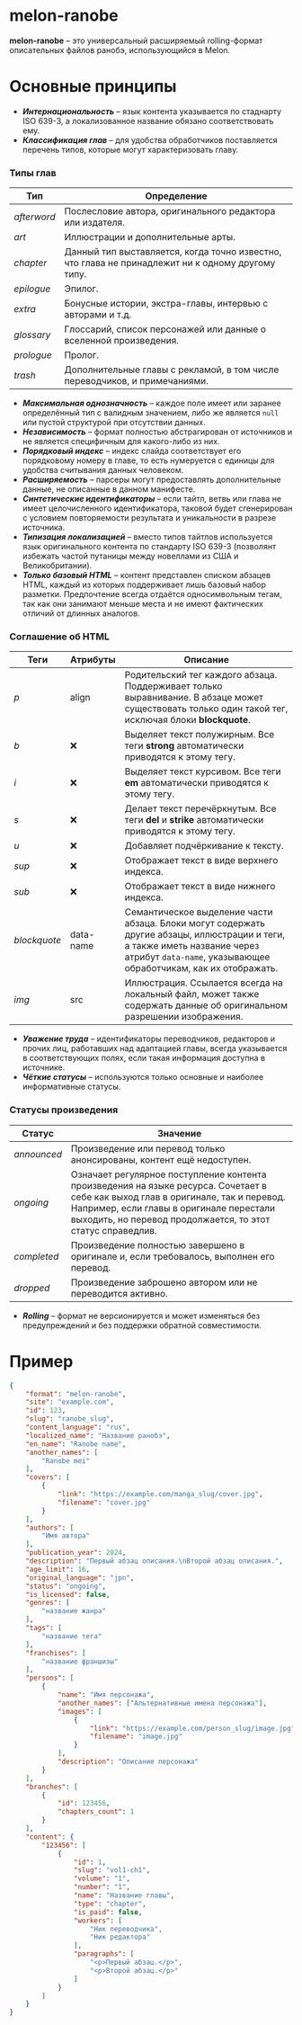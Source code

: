# melon-ranobe
**melon-ranobe** – это универсальный расширяемый rolling-формат описательных файлов ранобэ, использующийся в Melon.

# Основные принципы
* _**Интернациональность**_ – язык контента указывается по стаднарту ISO 639-3, а локализованное название обязано соответствовать ему.
* _**Классификация глав**_ – для удобства обработчиков поставляется перечень типов, которые могут характеризовать главу.

### Типы глав
| **Тип**     | **Определение**                                                                                   |
|-------------|---------------------------------------------------------------------------------------------------|
| _afterword_ | Послесловие автора, оригинального редактора или издателя.                                         |
| _art_       | Иллюстрации и дополнительные арты.                                                                |
| _chapter_   | Данный тип выставляется, когда точно известно, что глава не принадлежит ни к одному другому типу. |
| _epilogue_  | Эпилог.                                                                                           |
| _extra_     | Бонусные истории, экстра-главы, интервью с авторами и т.д.                                        |
| _glossary_  | Глоссарий, список персонажей или данные о вселенной произведения.                                 |
| _prologue_  | Пролог.                                                                                           |
| _trash_     | Дополнительные главы с рекламой, в том числе переводчиков, и примечаниями.                        |

* _**Максимальная однозначность**_ – каждое поле имеет или заранее определённый тип с валидным значением, либо же является `null` или пустой структурой при отсутствии данных.
* _**Независимость**_ – формат полностью абстрагирован от источников и не является специфичным для какого-либо из них.
* _**Порядковый индекс**_ – индекс слайда соответствует его порядковому номеру в главе, то есть нумеруется с единицы для удобства считывания данных человеком.
* _**Расширяемость**_ – парсеры могут предоставлять дополнительные данные, не описанные в данном манифесте.
* _**Синтетические идентификаторы**_ – если тайтл, ветвь или глава не имеет целочисленного идентификатора, таковой будет сгенерирован с условием повторяемости результата и уникальности в разрезе источника.
* _**Типизация локализацией**_ – вместо типов тайтлов используется язык оригинального контента по стандарту ISO 639-3 (позволянт избежать частой путаницы между новеллами из США и Великобритании).
* _**Только базовый HTML**_ – контент представлен списком абзацев HTML, каждый из которых поддерживает лишь базовый набор разметки. Предпочтение всегда отдаётся односимвольным тегам, так как они занимают меньше места и не имеют фактических отличий от длинных аналогов.

### Соглашение об HTML
| **Теги** | **Атрибуты** | **Описание** |
|---|---|---|
| _p_ | align | Родительский тег каждого абзаца. Поддерживает только выравнивание. В абзаце может существовать только один такой тег, исключая блоки **blockquote**. |
| _b_ | ❌ | Выделяет текст полужирным. Все теги **strong** автоматически приводятся к этому тегу. |
| _i_ | ❌ | Выделяет текст курсивом. Все теги **em** автоматически приводятся к этому тегу. |
| _s_ | ❌ | Делает текст перечёркнутым. Все теги **del** и **strike** автоматически приводятся к этому тегу. |
| _u_ | ❌ | Добавляет подчёркивание к тексту. |
| _sup_ | ❌ | Отображает текст в виде верхнего индекса. |
| _sub_ | ❌ | Отображает текст в виде нижнего индекса. |
| _blockquote_ | data-name | Семантическое выделение части абзаца. Блоки могут содержать другие абзацы, иллюстрации и теги, а также иметь название через атрибут `data-name`, указывающее обработчикам, как их отображать. |
| _img_ | src | Иллюстрация. Ссылается всегда на локальный файл, может также содержать данные об оригинальном разрешении изображения. |

* _**Уважение труда**_ – идентификаторы переводчиков, редакторов и прочих лиц, работавших над адаптацией главы, всегда указывается в соответствующих полях, если такая информация доступна в источнике.
* _**Чёткие статусы**_ – используются только основные и наиболее информативные статусы.

### Статусы произведения
| **Статус**  | **Значение**                                                                                                                                                                                                                                |
|-------------|---------------------------------------------------------------------------------------------------------------------------------------------------------------------------------------------------------------------------------------------|
| _announced_ | Произведение или перевод только анонсированы, контент ещё недоступен.                                                                                                                                                                       |
| _ongoing_   | Означает регулярное поступление контента произведения на языке ресурса. Сочетает в себе как выход глав в оригинале, так и перевод. Например, если главы в оригинале перестали выходить, но перевод продолжается, то этот статус справедлив. |
| _completed_ | Произведение полностью завершено в оригинале и, если требовалось, выполнен его перевод.                                                                                                                                                     |
| _dropped_   | Произведение заброшено автором или не переводится активно.                                                                                                                                                                                  |

* _**Rolling**_ – формат не версионируется и может изменяться без предупреждений и без поддержки обратной совместимости.

# Пример
```json
{
	"format": "melon-ranobe",
	"site": "example.com",
	"id": 123,
	"slug": "ranobe_slug",
	"content_language": "rus",
	"localized_name": "Название ранобэ",
	"en_name": "Ranobe name",
	"another_names": [
		"Ranobe mei"
	],
	"covers": [
		{
			"link": "https://example.com/manga_slug/cover.jpg",
			"filename": "cover.jpg"
		}
	],
	"authors": [
		"Имя автора"
	],
	"publication_year": 2024,
	"description": "Первый абзац описания.\nВторой абзац описания.",
	"age_limit": 16,
	"original_language": "jpn",
	"status": "ongoing",
	"is_licensed": false,
	"genres": [
		"название жанра"
	],
	"tags": [
		"название тега"
	],
	"franchises": [
		"название франшизы"
	],
	"persons": [
		{
			"name": "Имя персонажа",
			"another_names": ["Альтернативные имена персонажа"],
			"images": [
				{
					"link": "https://example.com/person_slug/image.jpg",
					"filename": "image.jpg"
				}
			],
			"description": "Описание персонажа"
		}
	],
	"branches": [
		{
			"id": 123456,
			"chapters_count": 1
		}
	],
	"content": {
		"123456": [
			{
				"id": 1,
				"slug": "vol1-ch1",
				"volume": "1",
				"number": "1",
				"name": "Название главы",
				"type": "chapter",
				"is_paid": false,
				"workers": [
					"Ник переводчика",
					"Ник редактора"
				],
				"paragraphs": [
					"<p>Первый абзац.</p>",
					"<p>Второй абзац.</p>"
				]
			}
		]
	}
}
```
